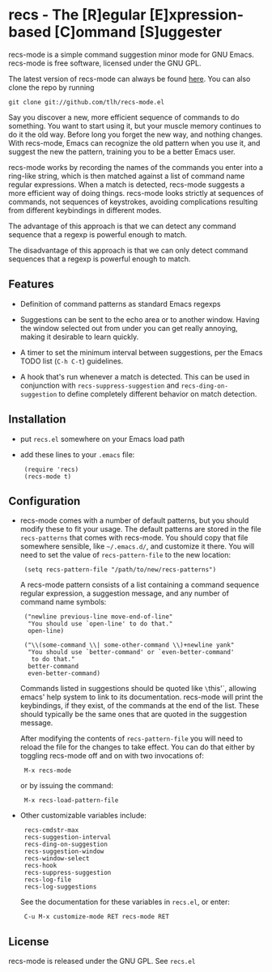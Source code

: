 # recs - The [R]egular [E]xpression-based [C]ommand [S]uggester

recs-mode is a simple command suggestion minor mode for GNU
Emacs. recs-mode is free software, licensed under the GNU GPL.

The latest version of recs-mode can always be found [here][]. You can
also clone the repo by running

    git clone git://github.com/tlh/recs-mode.el

 [here]: http://github.com/tlh/recs-mode.el

Say you discover a new, more efficient sequence of commands to do
something.  You want to start using it, but your muscle memory
continues to do it the old way.  Before long you forget the new way,
and nothing changes.  With recs-mode, Emacs can recognize the old
pattern when you use it, and suggest the new the pattern, training you
to be a better Emacs user.

recs-mode works by recording the names of the commands you enter into
a ring-like string, which is then matched against a list of command
name regular expressions.  When a match is detected, recs-mode
suggests a more efficient way of doing things.  recs-mode looks
strictly at sequences of commands, not sequences of keystrokes,
avoiding complications resulting from different keybindings in
different modes.

The advantage of this approach is that we can detect any command
sequence that a regexp is powerful enough to match.

The disadvantage of this approach is that we can only detect command
sequences that a regexp is powerful enough to match.

## Features

 - Definition of command patterns as standard Emacs regexps

 - Suggestions can be sent to the echo area or to another window.
   Having the window selected out from under you can get really
   annoying, making it desirable to learn quickly.

 - A timer to set the minimum interval between suggestions, per the
   Emacs TODO list (`C-h C-t`) guidelines.

 - A hook that's run whenever a match is detected. This can be used in
   conjunction with `recs-suppress-suggestion` and
   `recs-ding-on-suggestion` to define completely different behavior
   on match detection.

## Installation

 - put `recs.el` somewhere on your Emacs load path

 - add these lines to your `.emacs` file:

        (require 'recs)
        (recs-mode t)

## Configuration

 - recs-mode comes with a number of default patterns, but you should
   modify these to fit your usage.  The default patterns are stored in
   the file `recs-patterns` that comes with recs-mode.  You should
   copy that file somewhere sensible, like `~/.emacs.d/`, and
   customize it there.  You will need to set the value of
   `recs-pattern-file` to the new location:

        (setq recs-pattern-file "/path/to/new/recs-patterns")

   A recs-mode pattern consists of a list containing a command
   sequence regular expression, a suggestion message, and any number
   of command name symbols:

        ("newline previous-line move-end-of-line"
         "You should use `open-line' to do that."
         open-line)

        ("\\(some-command \\| some-other-command \\)+newline yank"
         "You should use `better-command' or `even-better-command'
          to do that."
         better-command
         even-better-command)

   Commands listed in suggestions should be quoted like `\`this'`,
   allowing emacs' help system to link to its documentation.
   recs-mode will print the keybindings, if they exist, of the
   commands at the end of the list.  These should typically be the
   same ones that are quoted in the suggestion message.

   After modifying the contents of `recs-pattern-file` you will need
   to reload the file for the changes to take effect.  You can do that
   either by toggling recs-mode off and on with two invocations of:

        M-x recs-mode

   or by issuing the command:

        M-x recs-load-pattern-file

 - Other customizable variables include:

        recs-cmdstr-max
        recs-suggestion-interval
        recs-ding-on-suggestion
        recs-suggestion-window
        recs-window-select
        recs-hook
        recs-suppress-suggestion
        recs-log-file
        recs-log-suggestions

   See the documentation for these variables in `recs.el`, or
   enter:

        C-u M-x customize-mode RET recs-mode RET

## License

recs-mode is released under the GNU GPL. See `recs.el`
